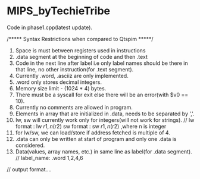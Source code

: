 # MIPS_byTechieTribe

Code in phase1.cpp(latest update).

/***** Syntax Restrictions when compared to Qtspim *****/
1. Space is must between registers used in instructions
2. .data segment at the beginning of code and then .text
3. Code in the next line after label i.e only label names should be there in that line, no other instruction(for .text segment).
4. Currently .word, .asciiz are only implemented.
5. .word only stores decimal integers.
6. Memory size limit - (1024 * 4) bytes.
7. There must be a syscall for exit else there will be an error(with $v0 == 10).
8. Currently no comments are allowed in program.
9. Elements in array that are initialized in .data, needs to be separated by ','.
10. lw, sw will currently work only for integers(will not work for strings). // lw format : lw $r1, n($r2) sw format : sw  $r1, n($r2) ,where n is integer
11. for lw/sw, we can load/store if address fetched is multiple of 4.
12. .data can only be written at start of program and only one .data is considered.
13. Data(values, array names, etc.) in same line as label(for .data segment). // label_name: .word  1,2,4,6

// output format....
